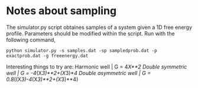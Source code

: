 # Notes about sampling

The simulator.py script obtaines samples of a system given a 1D free energy profile. Parameters should be modified within the script. Run with the following command, 

```
python simulator.py -s samples.dat -sp sampledprob.dat -p exactprob.dat -g freeenergy.dat
```

Interesting things to try are:
Harmonic well            | G = 4*X**2
Double symmetric well    | G = -4*(X*3)**2+(X*3)**4
Double asymmetric well   | G = 0.8*((X*3)-4*(X*3)**2+(X*3)**4)
